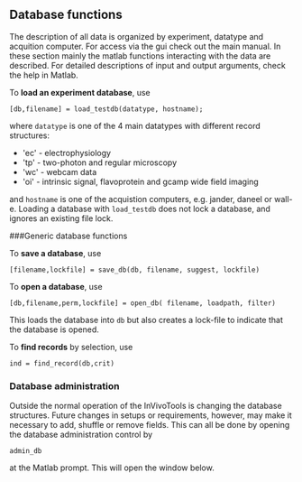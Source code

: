 ## Database functions

The description of all data is organized by experiment, datatype and acquition computer. For access via the gui check out the main manual. In these section mainly the matlab functions interacting with the data are described. For detailed descriptions of input and output arguments, check the help in Matlab. 

To **load an experiment database**, use

    [db,filename] = load_testdb(datatype, hostname);

where `datatype` is one of the 4 main datatypes with different record structures:
* 'ec' - electrophysiology
* 'tp' - two-photon and regular microscopy 
* 'wc' - webcam data
* 'oi' - intrinsic signal, flavoprotein and gcamp wide field imaging

and `hostname` is one of the acquistion computers, e.g. jander, daneel or wall-e. 
Loading a database with `load_testdb` does not lock a database, and ignores an existing file lock.

###Generic database functions

To **save a database**, use

    [filename,lockfile] = save_db(db, filename, suggest, lockfile)

To **open a database**, use

    [db,filename,perm,lockfile] = open_db( filename, loadpath, filter)

This loads the database into `db` but also creates a lock-file to indicate that the database is opened.

To **find records** by selection, use

    ind = find_record(db,crit)    



### Database administration

Outside the normal operation of the InVivoTools is changing the database structures. Future changes in setups or requirements, however, may make it necessary to add, shuffle or remove fields. This can all be done by opening the database administration control by

    admin_db

at the Matlab prompt. This will open the window below.











